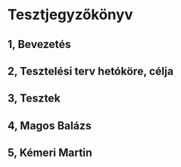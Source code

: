 # Tesztjegyzőkönyv

## 1, Bevezetés

## 2, Tesztelési terv hetóköre, célja

## 3, Tesztek

## 4, Magos Balázs

## 5, Kémeri Martin
